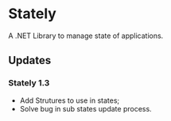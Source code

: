# Stately
A .NET Library to manage state of applications.

## Updates

### Stately 1.3

- Add Strutures to use in states;
- Solve bug in sub states update process.